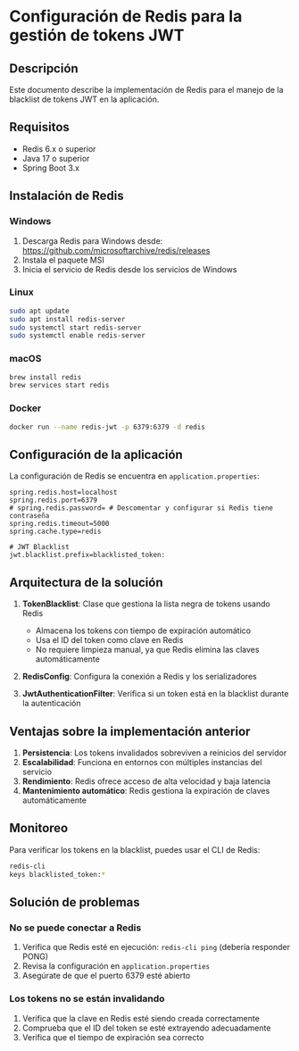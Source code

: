 # Configuración de Redis para la gestión de tokens JWT

## Descripción
Este documento describe la implementación de Redis para el manejo de la blacklist de tokens JWT en la aplicación.

## Requisitos
- Redis 6.x o superior
- Java 17 o superior
- Spring Boot 3.x

## Instalación de Redis

### Windows
1. Descarga Redis para Windows desde: https://github.com/microsoftarchive/redis/releases
2. Instala el paquete MSI
3. Inicia el servicio de Redis desde los servicios de Windows

### Linux
```bash
sudo apt update
sudo apt install redis-server
sudo systemctl start redis-server
sudo systemctl enable redis-server
```

### macOS
```bash
brew install redis
brew services start redis
```

### Docker
```bash
docker run --name redis-jwt -p 6379:6379 -d redis
```

## Configuración de la aplicación

La configuración de Redis se encuentra en `application.properties`:

```properties
spring.redis.host=localhost
spring.redis.port=6379
# spring.redis.password= # Descomentar y configurar si Redis tiene contraseña
spring.redis.timeout=5000
spring.cache.type=redis

# JWT Blacklist
jwt.blacklist.prefix=blacklisted_token:
```

## Arquitectura de la solución

1. **TokenBlacklist**: Clase que gestiona la lista negra de tokens usando Redis
   - Almacena los tokens con tiempo de expiración automático
   - Usa el ID del token como clave en Redis
   - No requiere limpieza manual, ya que Redis elimina las claves automáticamente

2. **RedisConfig**: Configura la conexión a Redis y los serializadores

3. **JwtAuthenticationFilter**: Verifica si un token está en la blacklist durante la autenticación

## Ventajas sobre la implementación anterior

1. **Persistencia**: Los tokens invalidados sobreviven a reinicios del servidor
2. **Escalabilidad**: Funciona en entornos con múltiples instancias del servicio
3. **Rendimiento**: Redis ofrece acceso de alta velocidad y baja latencia
4. **Mantenimiento automático**: Redis gestiona la expiración de claves automáticamente

## Monitoreo

Para verificar los tokens en la blacklist, puedes usar el CLI de Redis:

```bash
redis-cli
keys blacklisted_token:*
```

## Solución de problemas

### No se puede conectar a Redis
1. Verifica que Redis esté en ejecución: `redis-cli ping` (debería responder PONG)
2. Revisa la configuración en `application.properties`
3. Asegúrate de que el puerto 6379 esté abierto

### Los tokens no se están invalidando
1. Verifica que la clave en Redis esté siendo creada correctamente
2. Comprueba que el ID del token se esté extrayendo adecuadamente
3. Verifica que el tiempo de expiración sea correcto 